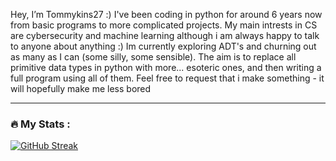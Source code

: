 Hey, I’m Tommykins27 :)
I've been coding in python for around 6 years now from basic programs to more complicated projects.
My main intrests in CS are cybersecurity and machine learning although i am always happy to talk to anyone about anything :)
Im currently exploring ADT's and churning out as many as I can (some silly, some sensible). The aim is to replace all primitive data types in python with more... esoteric ones, and then writing a full program using all of them. Feel free to request that i make something - it will hopefully make me less bored

---

### :fire: My Stats :
[![GitHub Streak](http://github-readme-streak-stats.herokuapp.com?user=G7itch&theme=dark&background=000000)](https://git.io/streak-stats)

<!---
G7itch/G7itch is a ✨ special ✨ repository because its `README.md` (this file) appears on your GitHub profile.
You can click the Preview link to take a look at your changes.
--->
